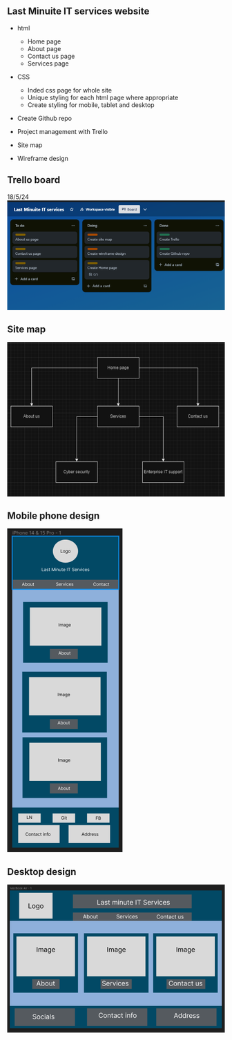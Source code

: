 ## Last Minuite IT services website

- html
    - Home page
    - About page
    - Contact us page
    - Services page

- CSS
    - Inded css page for whole site
    - Unique styling for each html page where appropriate 
    - Create styling for mobile, tablet and desktop

- Create Github repo
- Project management with Trello
- Site map
- Wireframe design 

## Trello board
18/5/24
![Trello_Board](/images/Trello/Trello-15-5-24.png)

## Site map
![Sitemap](/images/Sitemap.png)

## Mobile phone design
![phone](/images/Design/Mobile.png)

## Desktop design
![desktop](/images/Design/Desktop.png)